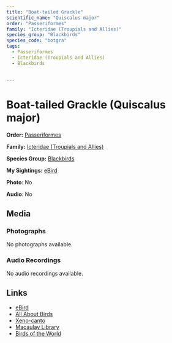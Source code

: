 ```yaml
---
title: "Boat-tailed Grackle"
scientific_name: "Quiscalus major"
order: "Passeriformes"
family: "Icteridae (Troupials and Allies)"
species_group: "Blackbirds"
species_code: "botgra"
tags: 
  - Passeriformes
  - Icteridae (Troupials and Allies)
  - Blackbirds
  
  
---
```


# Boat-tailed Grackle (Quiscalus major)

**Order:** [Passeriformes](/tags/passeriformes)

**Family:** [Icteridae (Troupials and Allies)](/tags/icteridae-troupials-and-allies)

**Species Group:** [Blackbirds](/tags/blackbirds)

**My Sightings:** [eBird](https://ebird.org/lifelist?r=world&time=life&spp=botgra)

**Photo**: No 

**Audio**: No

## Media
### Photographs
No photographs available.

### Audio Recordings
No audio recordings available.

## Links
* [eBird](https://ebird.org/species/botgra) 
* [All About Birds](https://www.allaboutbirds.org/guide/botgra) 
* [Xeno-canto](https://www.xeno-canto.org/species/quiscalus-major) 
* [Macaulay Library](https://search.macaulaylibrary.org/catalog?taxonCode=botgra&sort=rating_rank_desc)
* [Birds of the World](https://birdsoftheworld.org/bow/species/botgra)
